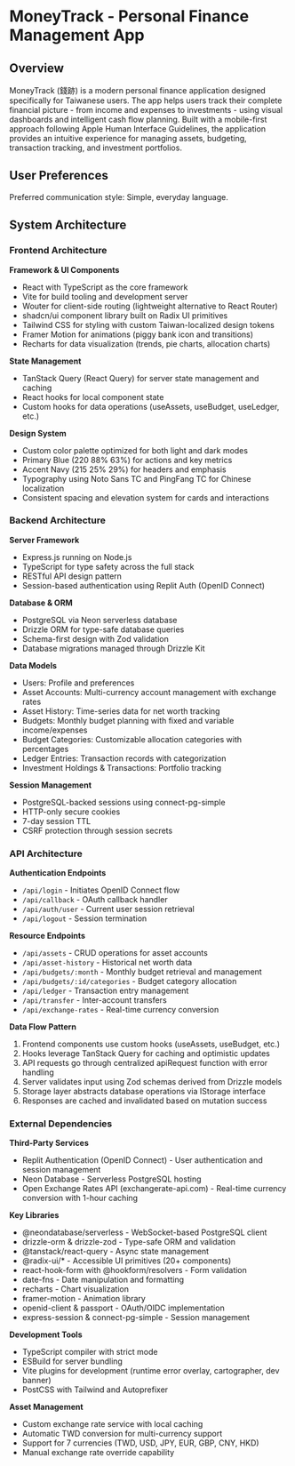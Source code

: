 # MoneyTrack - Personal Finance Management App

## Overview

MoneyTrack (錢跡) is a modern personal finance application designed specifically for Taiwanese users. The app helps users track their complete financial picture - from income and expenses to investments - using visual dashboards and intelligent cash flow planning. Built with a mobile-first approach following Apple Human Interface Guidelines, the application provides an intuitive experience for managing assets, budgeting, transaction tracking, and investment portfolios.

## User Preferences

Preferred communication style: Simple, everyday language.

## System Architecture

### Frontend Architecture

**Framework & UI Components**
- React with TypeScript as the core framework
- Vite for build tooling and development server
- Wouter for client-side routing (lightweight alternative to React Router)
- shadcn/ui component library built on Radix UI primitives
- Tailwind CSS for styling with custom Taiwan-localized design tokens
- Framer Motion for animations (piggy bank icon and transitions)
- Recharts for data visualization (trends, pie charts, allocation charts)

**State Management**
- TanStack Query (React Query) for server state management and caching
- React hooks for local component state
- Custom hooks for data operations (useAssets, useBudget, useLedger, etc.)

**Design System**
- Custom color palette optimized for both light and dark modes
- Primary Blue (220 88% 63%) for actions and key metrics
- Accent Navy (215 25% 29%) for headers and emphasis
- Typography using Noto Sans TC and PingFang TC for Chinese localization
- Consistent spacing and elevation system for cards and interactions

### Backend Architecture

**Server Framework**
- Express.js running on Node.js
- TypeScript for type safety across the full stack
- RESTful API design pattern
- Session-based authentication using Replit Auth (OpenID Connect)

**Database & ORM**
- PostgreSQL via Neon serverless database
- Drizzle ORM for type-safe database queries
- Schema-first design with Zod validation
- Database migrations managed through Drizzle Kit

**Data Models**
- Users: Profile and preferences
- Asset Accounts: Multi-currency account management with exchange rates
- Asset History: Time-series data for net worth tracking
- Budgets: Monthly budget planning with fixed and variable income/expenses
- Budget Categories: Customizable allocation categories with percentages
- Ledger Entries: Transaction records with categorization
- Investment Holdings & Transactions: Portfolio tracking

**Session Management**
- PostgreSQL-backed sessions using connect-pg-simple
- HTTP-only secure cookies
- 7-day session TTL
- CSRF protection through session secrets

### API Architecture

**Authentication Endpoints**
- `/api/login` - Initiates OpenID Connect flow
- `/api/callback` - OAuth callback handler
- `/api/auth/user` - Current user session retrieval
- `/api/logout` - Session termination

**Resource Endpoints**
- `/api/assets` - CRUD operations for asset accounts
- `/api/asset-history` - Historical net worth data
- `/api/budgets/:month` - Monthly budget retrieval and management
- `/api/budgets/:id/categories` - Budget category allocation
- `/api/ledger` - Transaction entry management
- `/api/transfer` - Inter-account transfers
- `/api/exchange-rates` - Real-time currency conversion

**Data Flow Pattern**
1. Frontend components use custom hooks (useAssets, useBudget, etc.)
2. Hooks leverage TanStack Query for caching and optimistic updates
3. API requests go through centralized apiRequest function with error handling
4. Server validates input using Zod schemas derived from Drizzle models
5. Storage layer abstracts database operations via IStorage interface
6. Responses are cached and invalidated based on mutation success

### External Dependencies

**Third-Party Services**
- Replit Authentication (OpenID Connect) - User authentication and session management
- Neon Database - Serverless PostgreSQL hosting
- Open Exchange Rates API (exchangerate-api.com) - Real-time currency conversion with 1-hour caching

**Key Libraries**
- @neondatabase/serverless - WebSocket-based PostgreSQL client
- drizzle-orm & drizzle-zod - Type-safe ORM and validation
- @tanstack/react-query - Async state management
- @radix-ui/* - Accessible UI primitives (20+ components)
- react-hook-form with @hookform/resolvers - Form validation
- date-fns - Date manipulation and formatting
- recharts - Chart visualization
- framer-motion - Animation library
- openid-client & passport - OAuth/OIDC implementation
- express-session & connect-pg-simple - Session management

**Development Tools**
- TypeScript compiler with strict mode
- ESBuild for server bundling
- Vite plugins for development (runtime error overlay, cartographer, dev banner)
- PostCSS with Tailwind and Autoprefixer

**Asset Management**
- Custom exchange rate service with local caching
- Automatic TWD conversion for multi-currency support
- Support for 7 currencies (TWD, USD, JPY, EUR, GBP, CNY, HKD)
- Manual exchange rate override capability
